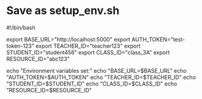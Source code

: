 # Save as setup_env.sh
#!/bin/bash

export BASE_URL="http://localhost:5000"
export AUTH_TOKEN="test-token-123"
export TEACHER_ID="teacher123"
export STUDENT_ID="student456"
export CLASS_ID="class_3A"
export RESOURCE_ID="abc123"

echo "Environment variables set:"
echo "BASE_URL=$BASE_URL"
echo "AUTH_TOKEN=$AUTH_TOKEN"
echo "TEACHER_ID=$TEACHER_ID"
echo "STUDENT_ID=$STUDENT_ID"
echo "CLASS_ID=$CLASS_ID"
echo "RESOURCE_ID=$RESOURCE_ID"